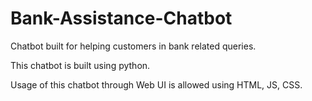 # Bank-Assistance-Chatbot

Chatbot built for helping customers in bank related queries.

This chatbot is built using python.

Usage of this chatbot through Web UI is allowed using HTML, JS, CSS.
